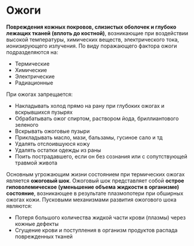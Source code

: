 # Ожоги
**Повреждения кожных покровов, слизистых оболочек и глубоко лежащих тканей (вплоть до костной)**, возникающие при воздействии высокой температуры, химических веществ, электрического тока, ионизирующего излучения.
По виду поражающего фактора ожоги подразделяются на:
- Термические
- Химические
- Электрические
- Радиационные

При ожогах запрещается:
- Накладывать холод прямо на рану при глубоких ожогах и вскрывшихся пузырях
- Обрабатывать ожог спиртом, раствором йода, бриллиантового зеленого
- Вскрывать ожоговые пузыри
- Прикладывать масло, мази, бальзамы, гусиное сало и тд
- Удалять отслоившуюся кожу
- Удалять остатки одежды из раны
- Поить пострадавшего, если он без сознания или с сопутствующей травмой живота

Основным угрожающим жизни состоянием при термических ожогах является **ожоговый шок**.
Ожоговый шок представляет собой **острое гиповолемическое (уменьшение объема жидкости в организме) состояние**, возникающее в результате плазмопотери при обширных ожогах кожи.
Пусковыми механизмами развития ожогового шока являются: 
- Потеря большого количества жидкой части крови (плазмы) через кожные дефекты
- Сгущение крови и поступления в организм продуктов распада поврежденных тканей
